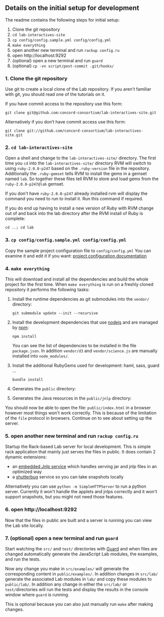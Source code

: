 ## Details on the initial setup for development

The readme contains the following steps for initial setup:

1. Clone the git repository
2. `cd lab-interactives-site`
3. `cp config/config.sample.yml config/config.yml`
4. `make everything`
5. open another new terminal and run `rackup config.ru`
6. open http://localhost:9292
7. (optional) open a new terminal and run `guard`
8. (optional) `cp -vn script/post-commit .git/hooks/`

### 1. Clone the git repository

Use git to create a local clone of the Lab repository.
If you aren't familiar with git, you should read one of the tutorials on it.

If you have commit access to the repository use this form:</p>

    git clone git@github.com:concord-consortium/lab-interactives-site.git

Alternatively if you don’t have commit access use this form:

    git clone git://github.com/concord-consortium/lab-interactives-site.git

### 2. `cd lab-interactives-site`

Open a shell and change to the `lab-interactives-site/` directory. The first time you `cd` into
the `lab-interactives-site/` directory RVM will switch to using `ruby-2.0.0-p247` based on the
`.ruby-version` file in the repository.
Additionally the `.ruby-gemset` tells RVM to install the gems in a gemset named `lab`. So together
these files tell RVM to store and load gems from the `ruby-2.0.0-p247@lab` gemset.

If you don't have `ruby-2.0.0-p247` already installed rvm will display the command you need to
run to install it. Run this command if required.

If you do end up having to install a new version of Ruby with RVM change out of and back into the lab directory after the RVM install of Ruby is complete:

    cd ..; cd lab

### 3. `cp config/config.sample.yml config/config.yml`

Copy the sample project configuration file to `config/config.yml`
You can examine it and edit it if you want: [project configuration documentation](developer-doc/configuration.md)

### 4. `make everything`

This will download and install all the dependencies and build the whole project for the first time.
When `make everything` is run on a freshly cloned repository it performs the following tasks:

1.  Install the runtime dependencies as git submodules into the `vendor/` directory:

        git submodule update --init --recursive

2.  Install the development dependencies that use [nodejs](http://nodejs.org/) and
    are managed by [npm](http://npmjs.org/):

        npm install

    You can see the list of dependencies to be installed in the file `package.json`. In addition
    `vendor/d3` and `vendor/science.js` are manually installed into `node_modules/`.

3.  Install the additional RubyGems used for development: haml, sass, guard ...

        bundle install

4.  Generates the `public` directory:

5.  Generates the Java resources in the `public/jnlp` directory:

You should now be able to open the file: `public/index.html` in a browser however most things won't work correctly.
This is because of the limitation of the `file` protocol in browsers. Continue on to see about setting up the server.

### 5. open another new terminal and run `rackup config.ru`

Startup the Rack-based Lab server for local development. This is simple rack application that mainly just serves
the files in public. It does contain 2 dynamic extensions:

- an [embedded Jnlp service](developer-doc/jnlp-rack-app.md) which handles serving jar and jnlp files in an optimized way
- a [shutterbug](https://github.com/concord-consortium/shutterbug) service so you can take snapshots locally

Alternatively you can use `python -m SimpleHTTPServer` to run a python server. Currently it won't handle the applets
and jnlps correctly and it won't support snapshots, but you might not need those features.

### 6. open http://localhost:9292

Now that the files in public are built and a server is running you can view the Lab site locally.

### 7. (optional) open a new terminal and run `guard`

Start watching the `src/` and `test/` directories with [Guard](dependencies.md#guard) and when files are
changed automatically generate the JavaScript Lab modules, the examples, and run the tests.

Now any change you make in `src/examples/` will generate the corresponding content in `public/examples/`.
In addition changes in `src/lab/` generate the associated Lab modules in `lab/` and copy these modules
to `public/lab/`. In addition any change in either the `src/lab/` or `test/`directories will run the
tests and display the results in the console window where `guard`
is running.

This is optional because you can also just manually run `make` after making changes.

